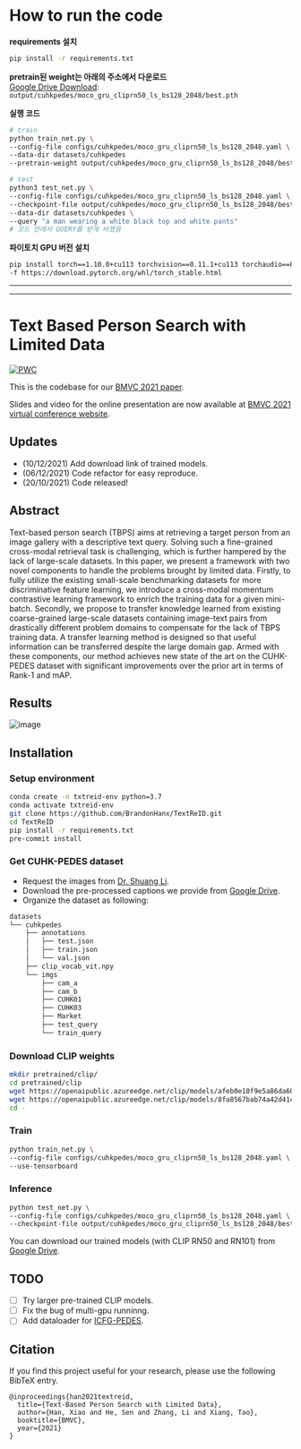 # How to run the code
**requirements 설치**
```bash
pip install -r requirements.txt
```

**pretrain된 weight는 아래의 주소에서 다운로드** <br>
[Google Drive Download](https://drive.google.com/file/d/1SxKozbdvjfVEPAGxvuD8bUGs5Sj4e-SM/view?usp=sharing): `output/cuhkpedes/moco_gru_cliprn50_ls_bs128_2048/best.pth` <br>

**실행 코드**
```bash
# train
python train_net.py \
--config-file configs/cuhkpedes/moco_gru_cliprn50_ls_bs128_2048.yaml \
--data-dir datasets/cuhkpedes
--pretrain-weight output/cuhkpedes/moco_gru_cliprn50_ls_bs128_2048/best.pth
```
```bash
# test
python3 test_net.py \
--config-file configs/cuhkpedes/moco_gru_cliprn50_ls_bs128_2048.yaml \
--checkpoint-file output/cuhkpedes/moco_gru_cliprn50_ls_bs128_2048/best.pth \
--data-dir datasets/cuhkpedes \
--query "a man wearing a white black top and white pants"
# 코드 안에서 QUERY를 받게 바꿨음
```

**파이토치 GPU 버전 설치**
```bash
pip install torch==1.10.0+cu113 torchvision==0.11.1+cu113 torchaudio==0.10.0+cu113 
-f https://download.pytorch.org/whl/torch_stable.html
```

---

---

# Text Based Person Search with Limited Data

[![PWC](https://img.shields.io/endpoint.svg?url=https://paperswithcode.com/badge/text-based-person-search-with-limited-data/nlp-based-person-retrival-on-cuhk-pedes)](https://paperswithcode.com/sota/nlp-based-person-retrival-on-cuhk-pedes?p=text-based-person-search-with-limited-data)

This is the codebase for our [BMVC 2021 paper](https://arxiv.org/abs/2110.10807).

Slides and video for the online presentation are now available at [BMVC 2021 virtual conference website](https://www.bmvc2021-virtualconference.com/conference/papers/paper_0044.html).

## Updates
- (10/12/2021) Add download link of trained models.
- (06/12/2021) Code refactor for easy reproduce.
- (20/10/2021) Code released!

## Abstract
Text-based person search (TBPS) aims at retrieving a target person from an image gallery with a descriptive text query.
Solving such a fine-grained cross-modal retrieval task is challenging, which is further hampered by the lack of large-scale datasets.
In this paper, we present a framework with two novel components to handle the problems brought by limited data.
Firstly, to fully utilize the existing small-scale benchmarking datasets for more discriminative feature learning, we introduce a cross-modal momentum contrastive learning framework to enrich the training data for a given mini-batch. Secondly, we propose to transfer knowledge learned from existing coarse-grained large-scale datasets containing image-text pairs from drastically different problem domains to compensate for the lack of TBPS training data. A transfer learning method is designed so that useful information can be transferred despite the large domain gap.  Armed with these components, our method achieves new state of the art on the CUHK-PEDES dataset with significant improvements over the prior art in terms of Rank-1 and mAP.

## Results
![image](https://user-images.githubusercontent.com/37724292/144879635-86ab9c7b-0317-4b42-ac46-a37b06853d18.png)

## Installation
### Setup environment
```bash
conda create -n txtreid-env python=3.7
conda activate txtreid-env
git clone https://github.com/BrandonHanx/TextReID.git
cd TextReID
pip install -r requirements.txt
pre-commit install
```
### Get CUHK-PEDES dataset
- Request the images from [Dr. Shuang Li](https://github.com/ShuangLI59/Person-Search-with-Natural-Language-Description).
- Download the pre-processed captions we provide from [Google Drive](https://drive.google.com/file/d/1V4d8OjFket5SaQmBVozFFeflNs6f9e1R/view?usp=sharing).
- Organize the dataset as following:
```bash
datasets
└── cuhkpedes
    ├── annotations
    │   ├── test.json
    │   ├── train.json
    │   └── val.json
    ├── clip_vocab_vit.npy
    └── imgs
        ├── cam_a
        ├── cam_b
        ├── CUHK01
        ├── CUHK03
        ├── Market
        ├── test_query
        └── train_query
```

### Download CLIP weights
```bash
mkdir pretrained/clip/
cd pretrained/clip
wget https://openaipublic.azureedge.net/clip/models/afeb0e10f9e5a86da6080e35cf09123aca3b358a0c3e3b6c78a7b63bc04b6762/RN50.pt
wget https://openaipublic.azureedge.net/clip/models/8fa8567bab74a42d41c5915025a8e4538c3bdbe8804a470a72f30b0d94fab599/RN101.pt
cd -

```

### Train
```bash
python train_net.py \
--config-file configs/cuhkpedes/moco_gru_cliprn50_ls_bs128_2048.yaml \
--use-tensorboard
```
### Inference
```bash
python test_net.py \
--config-file configs/cuhkpedes/moco_gru_cliprn50_ls_bs128_2048.yaml \
--checkpoint-file output/cuhkpedes/moco_gru_cliprn50_ls_bs128_2048/best.pth
```
You can download our trained models (with CLIP RN50 and RN101) from [Google Drive](https://drive.google.com/drive/folders/1MoceVsLiByg3Sg8_9yByGSvR3ru15hJL?usp=sharing).

## TODO
- [ ] Try larger pre-trained CLIP models.
- [ ] Fix the bug of multi-gpu runninng.
- [ ] Add dataloader for [ICFG-PEDES](https://github.com/zifyloo/SSAN).

## Citation
If you find this project useful for your research, please use the following BibTeX entry.
```
@inproceedings{han2021textreid,
  title={Text-Based Person Search with Limited Data},
  author={Han, Xiao and He, Sen and Zhang, Li and Xiang, Tao},
  booktitle={BMVC},
  year={2021}
}
```
